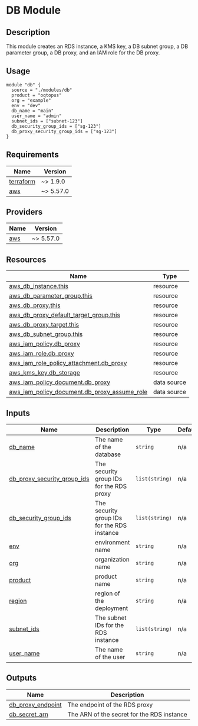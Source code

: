 <!-- BEGIN_TF_DOCS -->
# DB Module

## Description

This module creates an RDS instance, a KMS key, a DB subnet group, a DB parameter group, a DB proxy, and an IAM role for the DB proxy.

## Usage

```hcl
module "db" {
  source = "./modules/db"
  product = "oqtopus"
  org = "example"
  env = "dev"
  db_name = "main"
  user_name = "admin"
  subnet_ids = ["subnet-123"]
  db_security_group_ids = ["sg-123"]
  db_proxy_security_group_ids = ["sg-123"]
}
```

## Requirements

| Name | Version |
|------|---------|
| <a name="requirement_terraform"></a> [terraform](#requirement\_terraform) | ~> 1.9.0 |
| <a name="requirement_aws"></a> [aws](#requirement\_aws) | ~> 5.57.0 |

## Providers

| Name | Version |
|------|---------|
| <a name="provider_aws"></a> [aws](#provider\_aws) | ~> 5.57.0 |

## Resources

| Name | Type |
|------|------|
| [aws_db_instance.this](https://registry.terraform.io/providers/hashicorp/aws/latest/docs/resources/db_instance) | resource |
| [aws_db_parameter_group.this](https://registry.terraform.io/providers/hashicorp/aws/latest/docs/resources/db_parameter_group) | resource |
| [aws_db_proxy.this](https://registry.terraform.io/providers/hashicorp/aws/latest/docs/resources/db_proxy) | resource |
| [aws_db_proxy_default_target_group.this](https://registry.terraform.io/providers/hashicorp/aws/latest/docs/resources/db_proxy_default_target_group) | resource |
| [aws_db_proxy_target.this](https://registry.terraform.io/providers/hashicorp/aws/latest/docs/resources/db_proxy_target) | resource |
| [aws_db_subnet_group.this](https://registry.terraform.io/providers/hashicorp/aws/latest/docs/resources/db_subnet_group) | resource |
| [aws_iam_policy.db_proxy](https://registry.terraform.io/providers/hashicorp/aws/latest/docs/resources/iam_policy) | resource |
| [aws_iam_role.db_proxy](https://registry.terraform.io/providers/hashicorp/aws/latest/docs/resources/iam_role) | resource |
| [aws_iam_role_policy_attachment.db_proxy](https://registry.terraform.io/providers/hashicorp/aws/latest/docs/resources/iam_role_policy_attachment) | resource |
| [aws_kms_key.db_storage](https://registry.terraform.io/providers/hashicorp/aws/latest/docs/resources/kms_key) | resource |
| [aws_iam_policy_document.db_proxy](https://registry.terraform.io/providers/hashicorp/aws/latest/docs/data-sources/iam_policy_document) | data source |
| [aws_iam_policy_document.db_proxy_assume_role](https://registry.terraform.io/providers/hashicorp/aws/latest/docs/data-sources/iam_policy_document) | data source |

## Inputs

| Name | Description | Type | Default | Required |
|------|-------------|------|---------|:--------:|
| <a name="input_db_name"></a> [db\_name](#input\_db\_name) | The name of the database | `string` | n/a | yes |
| <a name="input_db_proxy_security_group_ids"></a> [db\_proxy\_security\_group\_ids](#input\_db\_proxy\_security\_group\_ids) | The security group IDs for the RDS proxy | `list(string)` | n/a | yes |
| <a name="input_db_security_group_ids"></a> [db\_security\_group\_ids](#input\_db\_security\_group\_ids) | The security group IDs for the RDS instance | `list(string)` | n/a | yes |
| <a name="input_env"></a> [env](#input\_env) | environment name | `string` | n/a | yes |
| <a name="input_org"></a> [org](#input\_org) | organization name | `string` | n/a | yes |
| <a name="input_product"></a> [product](#input\_product) | product name | `string` | n/a | yes |
| <a name="input_region"></a> [region](#input\_region) | region of the deployment | `string` | n/a | yes |
| <a name="input_subnet_ids"></a> [subnet\_ids](#input\_subnet\_ids) | The subnet IDs for the RDS instance | `list(string)` | n/a | yes |
| <a name="input_user_name"></a> [user\_name](#input\_user\_name) | The name of the user | `string` | n/a | yes |

## Outputs

| Name | Description |
|------|-------------|
| <a name="output_db_proxy_endpoint"></a> [db\_proxy\_endpoint](#output\_db\_proxy\_endpoint) | The endpoint of the RDS proxy |
| <a name="output_db_secret_arn"></a> [db\_secret\_arn](#output\_db\_secret\_arn) | The ARN of the secret for the RDS instance |
<!-- END_TF_DOCS -->